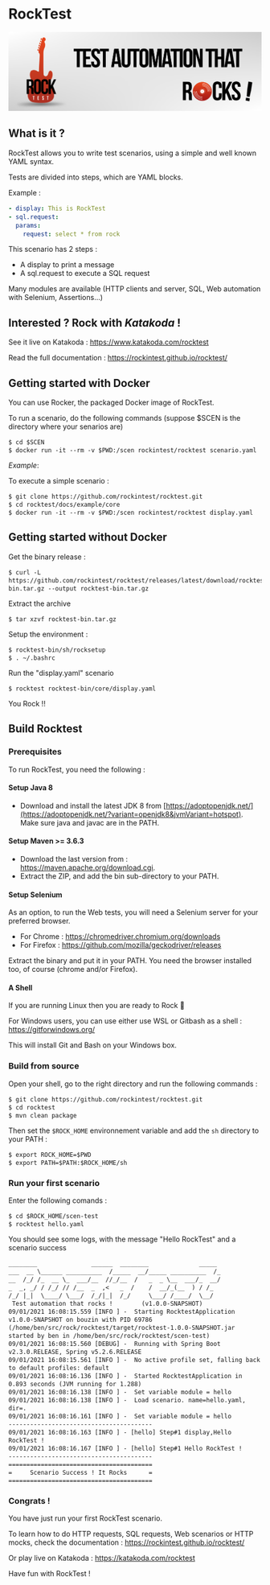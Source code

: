 # RockTest

![rocktest.png](rocktest.png)

## What is it ?

RockTest allows you to write test scenarios, using a simple and well known YAML syntax.

Tests are divided into steps, which are YAML blocks.

Example :

````yaml
- display: This is RockTest
- sql.request:
  params:
    request: select * from rock
````

This scenario has 2 steps :
- A display to print a message
- A sql.request to execute a SQL request

Many modules are available (HTTP clients and server, SQL, Web automation with Selenium, Assertions...)

## Interested ? Rock with _Katakoda_ !

See it live on Katakoda : https://www.katakoda.com/rocktest

Read the full documentation : https://rockintest.github.io/rocktest/

## Getting started with Docker

You can use Rocker, the packaged Docker image of RockTest.

To run a scenario, do the following commands (suppose $SCEN is the directory where your senarios are)

    $ cd $SCEN
    $ docker run -it --rm -v $PWD:/scen rockintest/rocktest scenario.yaml

*Example*:

To execute a simple scenario :

    $ git clone https://github.com/rockintest/rocktest.git
    $ cd rocktest/docs/example/core
    $ docker run -it --rm -v $PWD:/scen rockintest/rocktest display.yaml

## Getting started without Docker

Get the binary release :

    $ curl -L https://github.com/rockintest/rocktest/releases/latest/download/rocktest-bin.tar.gz --output rocktest-bin.tar.gz

Extract the archive

    $ tar xzvf rocktest-bin.tar.gz

Setup the environment :

    $ rocktest-bin/sh/rocksetup
    $ . ~/.bashrc

Run the "display.yaml" scenario

    $ rocktest rocktest-bin/core/display.yaml

You Rock !! 

## Build Rocktest

### Prerequisites

To run RockTest, you need the following :

#### Setup Java 8

- Download and install the latest JDK 8 from [https://adoptopenjdk.net/](https://adoptopenjdk.net/?variant=openjdk8&jvmVariant=hotspot).
Make sure java and javac are in the PATH.

#### Setup Maven >= 3.6.3

- Download the last version from : https://maven.apache.org/download.cgi.
- Extract the ZIP, and add the bin sub-directory to your PATH.

#### Setup Selenium

As an option, to run the Web tests, you will need a Selenium server for your preferred browser.
- For Chrome : https://chromedriver.chromium.org/downloads
- For Firefox : https://github.com/mozilla/geckodriver/releases

Extract the binary and put it in your PATH.
You need the browser installed too, of course (chrome and/or Firefox).

#### A Shell

If you are running Linux then you are ready to Rock :guitar:

For Windows users, you can use either use WSL or Gitbash as a shell : https://gitforwindows.org/

This will install Git and Bash on your Windows box.

### Build from source

Open your shell, go to the right directory and run the following commands :

    $ git clone https://github.com/rockintest/rocktest.git
    $ cd rocktest
    $ mvn clean package

Then set the `$ROCK_HOME` environnement variable and add the `sh` directory to your PATH :

    $ export ROCK_HOME=$PWD
    $ export PATH=$PATH:$ROCK_HOME/sh

### Run your first scenario

Enter the following comands :

    $ cd $ROCK_HOME/scen-test
    $ rocktest hello.yaml

You should see some logs, with the message "Hello RockTest" and a scenario success

```
________               ______  ________              _____
___  __ \______ __________  /_____  __/_____ __________  /_
__  /_/ /_  __ \_  ___/__  //_/__  /   _  _ \__  ___/_  __/
_  _, _/ / /_/ // /__  _  ,<   _  /    /  __/_(__  ) / /_
/_/ |_|  \____/ \___/  /_/|_|  /_/     \___/ /____/  \__/
 Test automation that rocks !        (v1.0.0-SNAPSHOT)
09/01/2021 16:08:15.559 [INFO ] -  Starting RocktestApplication v1.0.0-SNAPSHOT on bouzin with PID 69786 (/home/ben/src/rock/rocktest/target/rocktest-1.0.0-SNAPSHOT.jar started by ben in /home/ben/src/rock/rocktest/scen-test)
09/01/2021 16:08:15.560 [DEBUG] -  Running with Spring Boot v2.3.0.RELEASE, Spring v5.2.6.RELEASE
09/01/2021 16:08:15.561 [INFO ] -  No active profile set, falling back to default profiles: default
09/01/2021 16:08:16.136 [INFO ] -  Started RocktestApplication in 0.893 seconds (JVM running for 1.288)
09/01/2021 16:08:16.138 [INFO ] -  Set variable module = hello
09/01/2021 16:08:16.138 [INFO ] -  Load scenario. name=hello.yaml, dir=.
09/01/2021 16:08:16.161 [INFO ] -  Set variable module = hello
----------------------------------------
09/01/2021 16:08:16.163 [INFO ] - [hello] Step#1 display,Hello RockTest !
09/01/2021 16:08:16.167 [INFO ] - [hello] Step#1 Hello RockTest !
----------------------------------------
========================================
=     Scenario Success ! It Rocks      =
========================================
```

### Congrats !

You have just run your first RockTest scenario.

To learn how to do HTTP requests, SQL requests, Web scenarios or HTTP mocks, check the documentation : https://rockintest.github.io/rocktest/

Or play live on Katakoda : https://katakoda.com/rocktest

Have fun with RockTest !
